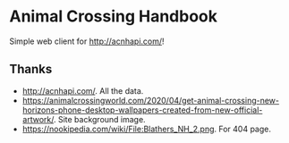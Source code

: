 # Animal Crossing Handbook

Simple web client for http://acnhapi.com/!

## Thanks

* http://acnhapi.com/.  All the data.
* https://animalcrossingworld.com/2020/04/get-animal-crossing-new-horizons-phone-desktop-wallpapers-created-from-new-official-artwork/.  Site background image.
* https://nookipedia.com/wiki/File:Blathers_NH_2.png.  For 404 page.